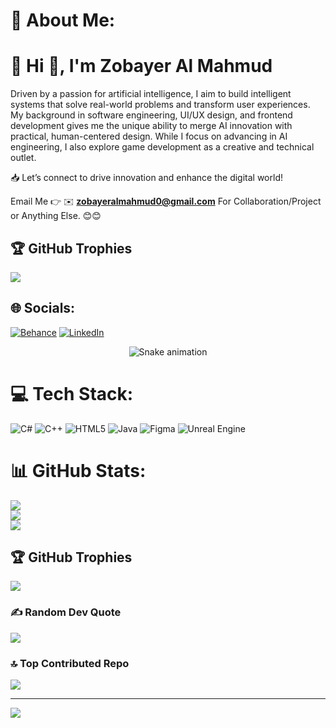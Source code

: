 # 💫 About Me:
# 💫 Hi 👋, I'm Zobayer Al Mahmud

Driven by a passion for artificial intelligence, I aim to build intelligent systems that solve real-world problems and transform user experiences. My background in software engineering, UI/UX design, and frontend development gives me the unique ability to merge AI innovation with practical, human-centered design. While I focus on advancing in AI engineering, I also explore game development as a creative and technical outlet.

📥 Let’s connect to drive innovation and enhance the digital world!

Email Me 👉 ✉️ **zobayeralmahmud0@gmail.com** For Collaboration/Project or Anything Else. 😊😊

## 🏆 GitHub Trophies
![](https://github-profile-trophy.vercel.app/?username=alamimran613&theme=radical&no-frame=false&no-bg=false&margin-w=4)

## 🌐 Socials:
[![Behance](https://img.shields.io/badge/Behance-1769ff?logo=behance&logoColor=white)](https://behance.net/https://www.behance.net/zobayeralmahmud) [![LinkedIn](https://img.shields.io/badge/LinkedIn-%230077B5.svg?logo=linkedin&logoColor=white)](https://linkedin.com/in/https://www.linkedin.com/in/zobayer-al-mahmud-652170352/) 

<!-- Snake Game Repo View -->

<div align="center">
  <img src="https://profile-readme-generator.com/assets/snake.svg" alt="Snake animation" />
</div>

# 💻 Tech Stack:
![C#](https://img.shields.io/badge/c%23-%23239120.svg?style=for-the-badge&logo=csharp&logoColor=white) ![C++](https://img.shields.io/badge/c++-%2300599C.svg?style=for-the-badge&logo=c%2B%2B&logoColor=white) ![HTML5](https://img.shields.io/badge/html5-%23E34F26.svg?style=for-the-badge&logo=html5&logoColor=white) ![Java](https://img.shields.io/badge/java-%23ED8B00.svg?style=for-the-badge&logo=openjdk&logoColor=white) ![Figma](https://img.shields.io/badge/figma-%23F24E1E.svg?style=for-the-badge&logo=figma&logoColor=white) ![Unreal Engine](https://img.shields.io/badge/unrealengine-%23313131.svg?style=for-the-badge&logo=unrealengine&logoColor=white)
# 📊 GitHub Stats:
![](https://github-readme-stats.vercel.app/api?username=zobayer-al-mahmud&theme=dark&hide_border=false&include_all_commits=false&count_private=false)<br/>
![](https://nirzak-streak-stats.vercel.app/?user=zobayer-al-mahmud&theme=dark&hide_border=false)<br/>
![](https://github-readme-stats.vercel.app/api/top-langs/?username=zobayer-al-mahmud&theme=dark&hide_border=false&include_all_commits=false&count_private=false&layout=compact)

## 🏆 GitHub Trophies
![](https://github-profile-trophy.vercel.app/?username=zobayer-al-mahmud&theme=radical&no-frame=false&no-bg=true&margin-w=4)

### ✍️ Random Dev Quote
![](https://quotes-github-readme.vercel.app/api?type=horizontal&theme=radical)

### 🔝 Top Contributed Repo
![](https://github-contributor-stats.vercel.app/api?username=zobayer-al-mahmud&limit=5&theme=dark&combine_all_yearly_contributions=true)

---
[![](https://visitcount.itsvg.in/api?id=zobayer-al-mahmud&icon=0&color=0)](https://visitcount.itsvg.in)

<!-- Proudly created with GPRM ( https://gprm.itsvg.in ) -->
